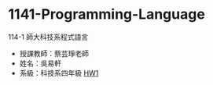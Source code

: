 # 1141-Programming-Language
114-1 師大科技系程式語言
- 授課教師：蔡芸琤老師
- 姓名：吳易軒
- 系級：科技系四年級
[HW1](https://colab.research.google.com/drive/1Yf0IRSyn03CO16q7zYykNGyhggF1HEF6?usp=sharing)

